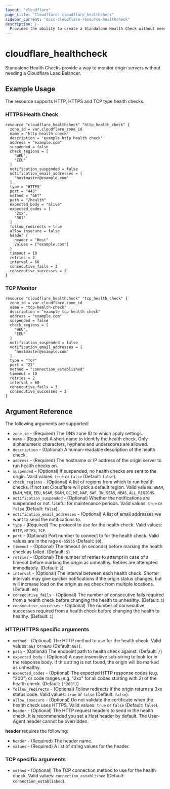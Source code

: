 ```yaml
---
layout: "cloudflare"
page_title: "Cloudflare: cloudflare_healthcheck"
sidebar_current: "docs-cloudflare-resource-healthcheck"
description: |-
  Provides the ability to create a Standalone Health Check without needing a Cloudflare Load Balancer.
---
```


# cloudflare_healthcheck

Standalone Health Checks provide a way to monitor origin servers without needing a Cloudflare Load Balancer. 

## Example Usage

The resource supports HTTP, HTTPS and TCP type health checks.

### HTTPS Health Check
```hcl
resource "cloudflare_healthcheck" "http_health_check" {
  zone_id = var.cloudflare_zone_id
  name = "http-health-check"
  description = "example http health check"
  address = "example.com"
  suspended = false
  check_regions = [
    "WEU",
    "EEU"
  ]
  notification_suspended = false
  notification_email_addresses = [
    "hostmaster@example.com"
  ]
  type = "HTTPS"
  port = "443"
  method = "GET"
  path = "/health"
  expected_body = "alive"
  expected_codes = [
    "2xx",
    "301"
  ]
  follow_redirects = true
  allow_insecure = false
  header {
    header = "Host"
    values = ["example.com"]
  }
  timeout = 10
  retries = 2
  interval = 60
  consecutive_fails = 3
  consecutive_successes = 2
}
```

### TCP Monitor
```hcl
resource "cloudflare_healthcheck" "tcp_health_check" {
  zone_id = var.cloudflare_zone_id
  name = "tcp-health-check"
  description = "example tcp health check"
  address = "example.com"
  suspended = false
  check_regions = [
    "WEU",
    "EEU"
  ]
  notification_suspended = false
  notification_email_addresses = [
    "hostmaster@example.com"
  ]
  type = "TCP"
  port = "22"
  method = "connection_established"
  timeout = 10
  retries = 2
  interval = 60
  consecutive_fails = 3
  consecutive_successes = 2
}
```

## Argument Reference

The following arguments are supported:

* `zone_id` - (Required) The DNS zone ID to which apply settings.
* `name` - (Required) A short name to identify the health check. Only alphanumeric characters, hyphens and underscores are allowed.
* `description` - (Optional) A human-readable description of the health check.
* `address` - (Required) The hostname or IP address of the origin server to run health checks on.
* `suspended` - (Optional) If suspended, no health checks are sent to the origin. Valid values: `true` or `false` (Default: `false`).
* `check_regions` - (Optional) A list of regions from which to run health checks. If not set Cloudflare will pick a default region. Valid values: `WNAM`, `ENAM`, `WEU`, `EEU`, `NSAM`, `SSAM`, `OC`, `ME`, `NAF`, `SAF`, `IN`, `SEAS`, `NEAS`, `ALL_REGIONS`.
* `notification_suspended` - (Optional) Whether the notifications are suspended or not. Useful for maintenance periods. Valid values: `true` or `false` (Default: `false`).
* `notification_email_addresses` - (Optional) A list of email addresses we want to send the notifications to.
* `type` - (Required) The protocol to use for the health check. Valid values: `HTTP`, `HTTPS`, `TCP`.
* `port` - (Optional) Port number to connect to for the health check.  Valid values are in the rage `0-65535` (Default: `80`).
* `timeout` - (Optional) The timeout (in seconds) before marking the health check as failed. (Default: `5`)
* `retries` - (Optional) The number of retries to attempt in case of a timeout before marking the origin as unhealthy. Retries are attempted immediately. (Default: `2`)
* `interval` - (Optional) The interval between each health check. Shorter intervals may give quicker notifications if the origin status changes, but will increase load on the origin as we check from multiple locations. (Default: `60`)
* `consecutive_fails` - (Optional) The number of consecutive fails required from a health check before changing the health to unhealthy. (Default: `1`)
* `consecutive_successes` - (Optional) The number of consecutive successes required from a health check before changing the health to healthy. (Default: `1`)

### HTTP/HTTPS specific arguments
* `method` - (Optional) The HTTP method to use for the health check. Valid values: `GET` or `HEAD` (Default: `GET`).
* `path` - (Optional) The endpoint path to health check against. (Default: `/`)
* `expected_body` - (Optional) A case-insensitive sub-string to look for in the response body. If this string is not found, the origin will be marked as unhealthy.
* `expected_codes` - (Optional) The expected HTTP response codes (e.g. "200") or code ranges (e.g. "2xx" for all codes starting with 2) of the health check. (Default: `["200"]`)
* `follow_redirects` - (Optional) Follow redirects if the origin returns a 3xx status code. Valid values: `true` or `false` (Default: `false`).
* `allow_insecure` - (Optional) Do not validate the certificate when the health check uses HTTPS. Valid values: `true` or `false` (Default: `false`).
* `header` - (Optional) The HTTP request headers to send in the health check. It is recommended you set a Host header by default. The User-Agent header cannot be overridden.

**header** requires the following:

* `header` - (Required) The header name.
* `values` - (Required) A list of string values for the header.

### TCP specific arguments
* `method` - (Optional) The TCP connection method to use for the health check. Valid values: `connection_established` (Default: `connection_established`).